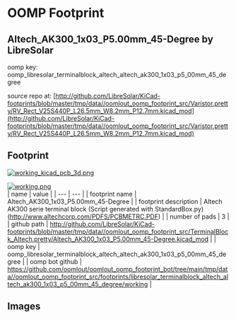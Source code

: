 # OOMP Footprint  
## Altech_AK300_1x03_P5.00mm_45-Degree  by LibreSolar  
  
oomp key: oomp_libresolar_terminalblock_altech_altech_ak300_1x03_p5_00mm_45_degree  
  
source repo at: [http://github.com/LibreSolar/KiCad-footprints/blob/master/tmp/data//oomlout_oomp_footprint_src/Varistor.pretty/RV_Rect_V25S440P_L26.5mm_W8.2mm_P12.7mm.kicad_mod](http://github.com/LibreSolar/KiCad-footprints/blob/master/tmp/data//oomlout_oomp_footprint_src/Varistor.pretty/RV_Rect_V25S440P_L26.5mm_W8.2mm_P12.7mm.kicad_mod)  
## Footprint  
  
[![working_kicad_pcb_3d.png](working_kicad_pcb_3d_600.png)](working_kicad_pcb_3d.png)  
  
[![working.png](working_600.png)](working.png)  
| name | value | 
| --- | --- | 
| footprint name | Altech_AK300_1x03_P5.00mm_45-Degree | 
| footprint description | Altech AK300 serie terminal block (Script generated with StandardBox.py) (http://www.altechcorp.com/PDFS/PCBMETRC.PDF) | 
| number of pads | 3 | 
| github path | http://github.com/LibreSolar/KiCad-footprints/blob/master/tmp/data//oomlout_oomp_footprint_src/TerminalBlock_Altech.pretty/Altech_AK300_1x03_P5.00mm_45-Degree.kicad_mod | 
| oomp key | oomp_libresolar_terminalblock_altech_altech_ak300_1x03_p5_00mm_45_degree | 
| oomp bot github | https://github.com/oomlout/oomlout_oomp_footprint_bot/tree/main/tmp/data//oomlout_oomp_footprint_src/footprints/libresolar_terminalblock_altech_altech_ak300_1x03_p5_00mm_45_degree/working | 
## Images  
